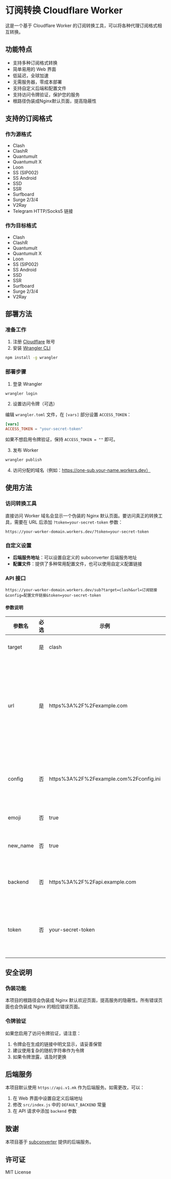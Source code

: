 # 订阅转换 Cloudflare Worker

这是一个基于 Cloudflare Worker 的订阅转换工具，可以将各种代理订阅格式相互转换。

## 功能特点

- 支持多种订阅格式转换
- 简单易用的 Web 界面
- 低延迟，全球加速
- 无需服务器，零成本部署
- 支持自定义后端和配置文件
- 支持访问令牌验证，保护您的服务
- 根路径伪装成Nginx默认页面，提高隐蔽性

## 支持的订阅格式

### 作为源格式

- Clash
- ClashR
- Quantumult
- Quantumult X
- Loon
- SS (SIP002)
- SS Android
- SSD
- SSR
- Surfboard
- Surge 2/3/4
- V2Ray
- Telegram HTTP/Socks5 链接

### 作为目标格式

- Clash
- ClashR
- Quantumult
- Quantumult X
- Loon
- SS (SIP002)
- SS Android
- SSD
- SSR
- Surfboard
- Surge 2/3/4
- V2Ray

## 部署方法

### 准备工作

1. 注册 [Cloudflare](https://dash.cloudflare.com/sign-up) 账号
2. 安装 [Wrangler CLI](https://developers.cloudflare.com/workers/wrangler/install-and-update/)

```bash
npm install -g wrangler
```

### 部署步骤

1. 登录 Wrangler

```bash
wrangler login
```

2. 设置访问令牌（可选）

编辑 `wrangler.toml` 文件，在 `[vars]` 部分设置 `ACCESS_TOKEN`：

```toml
[vars]
ACCESS_TOKEN = "your-secret-token"
```

如果不想启用令牌验证，保持 `ACCESS_TOKEN = ""` 即可。

3. 发布 Worker

```bash
wrangler publish
```

4. 访问分配的域名（例如：https://one-sub.your-name.workers.dev）

## 使用方法

### 访问转换工具

直接访问 Worker 域名会显示一个伪装的 Nginx 默认页面。要访问真正的转换工具，需要在 URL 后添加 `?token=your-secret-token` 参数：

```
https://your-worker-domain.workers.dev/?token=your-secret-token
```

### 自定义设置

- **后端服务地址**：可以设置自定义的 subconverter 后端服务地址
- **配置文件**：提供了多种常用配置文件，也可以使用自定义配置链接

### API 接口

```
https://your-worker-domain.workers.dev/sub?target=clash&url=订阅链接&config=配置文件链接&token=your-secret-token
```

#### 参数说明

| 参数名 | 必选 | 示例 | 说明 |
| ----- | --- | ---- | ---- |
| target | 是 | clash | 目标订阅类型 |
| url | 是 | https%3A%2F%2Fexample.com | 原始订阅链接，需要 URL 编码，多个链接用 \| 分隔 |
| config | 否 | https%3A%2F%2Fexample.com%2Fconfig.ini | 配置文件链接，需要 URL 编码 |
| emoji | 否 | true | 是否启用 Emoji |
| new_name | 否 | true | 是否使用新命名 |
| backend | 否 | https%3A%2F%2Fapi.example.com | 自定义后端服务地址 |
| token | 否 | your-secret-token | 访问令牌（如果启用了令牌验证） |

## 安全说明

### 伪装功能

本项目的根路径会伪装成 Nginx 默认欢迎页面，提高服务的隐蔽性。所有错误页面也会伪装成 Nginx 的相应错误页面。

### 令牌验证

如果您启用了访问令牌验证，请注意：

1. 令牌会在生成的链接中明文显示，请妥善保管
2. 建议使用复杂的随机字符串作为令牌
3. 如果令牌泄露，请及时更换

## 后端服务

本项目默认使用 `https://api.v1.mk` 作为后端服务。如需更改，可以：

1. 在 Web 界面中设置自定义后端地址
2. 修改 `src/index.js` 中的 `DEFAULT_BACKEND` 常量
3. 在 API 请求中添加 `backend` 参数

## 致谢

本项目基于 [subconverter](https://github.com/tindy2013/subconverter) 提供的后端服务。

## 许可证

MIT License 